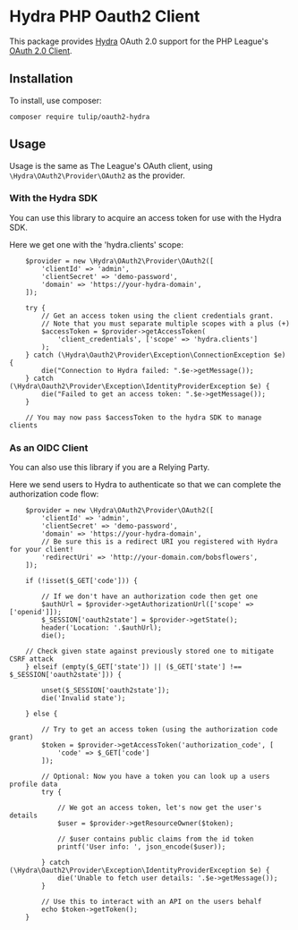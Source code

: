 Hydra PHP Oauth2 Client
=======================

This package provides [Hydra](https://github.com/ory/hydra) OAuth 2.0 support for the PHP League's [OAuth 2.0 Client](https://github.com/thephpleague/oauth2-client).

## Installation

To install, use composer:

```
composer require tulip/oauth2-hydra
```

## Usage

Usage is the same as The League's OAuth client, using `\Hydra\OAuth2\Provider\OAuth2` as the provider.

### With the Hydra SDK

You can use this library to acquire an access token for use with the Hydra SDK.

Here we get one with the 'hydra.clients' scope:

```
    $provider = new \Hydra\OAuth2\Provider\OAuth2([
        'clientId' => 'admin',
        'clientSecret' => 'demo-password',
        'domain' => 'https://your-hydra-domain',
    ]);

    try {
        // Get an access token using the client credentials grant.
        // Note that you must separate multiple scopes with a plus (+)
        $accessToken = $provider->getAccessToken(
            'client_credentials', ['scope' => 'hydra.clients']
        );
    } catch (\Hydra\Oauth2\Provider\Exception\ConnectionException $e) {
        die("Connection to Hydra failed: ".$e->getMessage());
    } catch (\Hydra\Oauth2\Provider\Exception\IdentityProviderException $e) {
        die("Failed to get an access token: ".$e->getMessage());
    }

    // You may now pass $accessToken to the hydra SDK to manage clients
```

### As an OIDC Client

You can also use this library if you are a Relying Party.

Here we send users to Hydra to authenticate so that we can complete the authorization code flow:

```
    $provider = new \Hydra\OAuth2\Provider\OAuth2([
        'clientId' => 'admin',
        'clientSecret' => 'demo-password',
        'domain' => 'https://your-hydra-domain',
        // Be sure this is a redirect URI you registered with Hydra for your client!
        'redirectUri' => 'http://your-domain.com/bobsflowers',
    ]);

    if (!isset($_GET['code'])) {

        // If we don't have an authorization code then get one
        $authUrl = $provider->getAuthorizationUrl(['scope' => ['openid']]);
        $_SESSION['oauth2state'] = $provider->getState();
        header('Location: '.$authUrl);
        die();

    // Check given state against previously stored one to mitigate CSRF attack
    } elseif (empty($_GET['state']) || ($_GET['state'] !== $_SESSION['oauth2state'])) {

        unset($_SESSION['oauth2state']);
        die('Invalid state');

    } else {

        // Try to get an access token (using the authorization code grant)
        $token = $provider->getAccessToken('authorization_code', [
            'code' => $_GET['code']
        ]);

        // Optional: Now you have a token you can look up a users profile data
        try {

            // We got an access token, let's now get the user's details
            $user = $provider->getResourceOwner($token);

            // $user contains public claims from the id token
            printf('User info: ', json_encode($user));

        } catch (\Hydra\Oauth2\Provider\Exception\IdentityProviderException $e) {
            die('Unable to fetch user details: '.$e->getMessage());
        }

        // Use this to interact with an API on the users behalf
        echo $token->getToken();
    }

```
